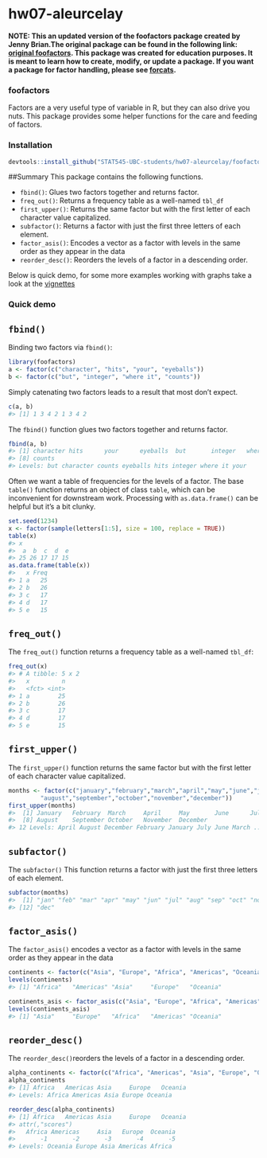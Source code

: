 <!-- README.md is generated from README.Rmd. Please edit that file -->
hw07-aleurcelay
===============

**NOTE: This an updated version of the foofactors package created by
Jenny Brian.The original package can be found in the following link:
[original foofactors](https://github.com/jennybc/foofactors). This
package was created for education purposes. It is meant to learn how to
create, modify, or update a package. If you want a package for factor
handling, please see
[forcats](https://cran.r-project.org/package=forcats).**

### foofactors

Factors are a very useful type of variable in R, but they can also drive
you nuts. This package provides some helper functions for the care and
feeding of factors.

### Installation

``` r
devtools::install_github("STAT545-UBC-students/hw07-aleurcelay/foofactors")
```

\#\#Summary This package contains the following functions.

-   `fbind()`: Glues two factors together and returns factor.
-   `freq_out()`: Returns a frequency table as a well-named `tbl_df`
-   `first_upper()`: Returns the same factor but with the first letter
    of each character value capitalized.
-   `subfactor()`: Returns a factor with just the first three letters of
    each element.
-   `factor_asis()`: Encodes a vector as a factor with levels in the
    same order as they appear in the data
-   `reorder_desc()`: Reorders the levels of a factor in a descending
    order.

Below is quick demo, for some more examples working with graphs take a
look at the [vignettes](http://rpubs.com/aleurcelay/440302)

### Quick demo

`fbind()`
---------

Binding two factors via `fbind()`:

``` r
library(foofactors)
a <- factor(c("character", "hits", "your", "eyeballs"))
b <- factor(c("but", "integer", "where it", "counts"))
```

Simply catenating two factors leads to a result that most don’t expect.

``` r
c(a, b)
#> [1] 1 3 4 2 1 3 4 2
```

The `fbind()` function glues two factors together and returns factor.

``` r
fbind(a, b)
#> [1] character hits      your      eyeballs  but       integer   where it 
#> [8] counts   
#> Levels: but character counts eyeballs hits integer where it your
```

Often we want a table of frequencies for the levels of a factor. The
base `table()` function returns an object of class `table`, which can be
inconvenient for downstream work. Processing with `as.data.frame()` can
be helpful but it’s a bit clunky.

``` r
set.seed(1234)
x <- factor(sample(letters[1:5], size = 100, replace = TRUE))
table(x)
#> x
#>  a  b  c  d  e 
#> 25 26 17 17 15
as.data.frame(table(x))
#>   x Freq
#> 1 a   25
#> 2 b   26
#> 3 c   17
#> 4 d   17
#> 5 e   15
```

`freq_out()`
------------

The `freq_out()` function returns a frequency table as a well-named
`tbl_df`:

``` r
freq_out(x)
#> # A tibble: 5 x 2
#>   x         n
#>   <fct> <int>
#> 1 a        25
#> 2 b        26
#> 3 c        17
#> 4 d        17
#> 5 e        15
```

`first_upper()`
---------------

The `first_upper()` function returns the same factor but with the first
letter of each character value capitalized.

``` r
months <- factor(c("january","february","march","april","may","june","july",
         "august","september","october","november","december"))
first_upper(months)
#>  [1] January   February  March     April     May       June      July     
#>  [8] August    September October   November  December 
#> 12 Levels: April August December February January July June March ... September
```

`subfactor()`
-------------

The `subfactor()` This function returns a factor with just the first
three letters of each element.

``` r
subfactor(months)
#>  [1] "jan" "feb" "mar" "apr" "may" "jun" "jul" "aug" "sep" "oct" "nov"
#> [12] "dec"
```

`factor_asis()`
---------------

The `factor_asis()` encodes a vector as a factor with levels in the same
order as they appear in the data

``` r
continents <- factor(c("Asia", "Europe", "Africa", "Americas", "Oceania"))
levels(continents)
#> [1] "Africa"   "Americas" "Asia"     "Europe"   "Oceania"

continents_asis <- factor_asis(c("Asia", "Europe", "Africa", "Americas", "Oceania"))
levels(continents_asis)
#> [1] "Asia"     "Europe"   "Africa"   "Americas" "Oceania"
```

`reorder_desc()`
----------------

The `reorder_desc()`reorders the levels of a factor in a descending
order.

``` r
alpha_continents <- factor(c("Africa", "Americas", "Asia", "Europe", "Oceania"))
alpha_continents
#> [1] Africa   Americas Asia     Europe   Oceania 
#> Levels: Africa Americas Asia Europe Oceania

reorder_desc(alpha_continents)
#> [1] Africa   Americas Asia     Europe   Oceania 
#> attr(,"scores")
#>   Africa Americas     Asia   Europe  Oceania 
#>       -1       -2       -3       -4       -5 
#> Levels: Oceania Europe Asia Americas Africa
```
